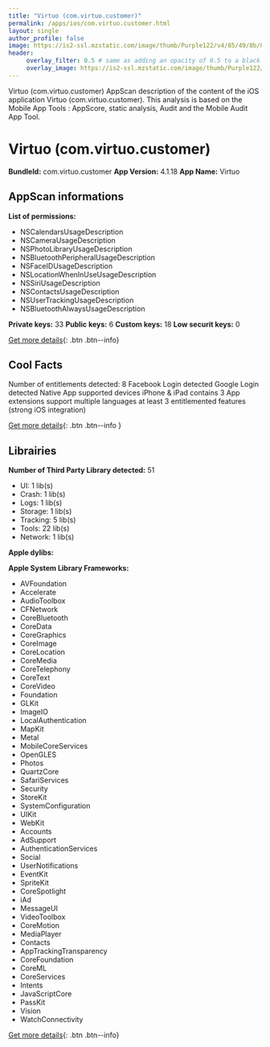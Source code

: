 ```yaml
---
title: "Virtuo (com.virtuo.customer)"
permalink: /apps/ios/com.virtuo.customer.html
layout: single
author_profile: false
image: https://is2-ssl.mzstatic.com/image/thumb/Purple122/v4/85/49/8b/85498ba7-3a40-234d-1b84-cd6736cd7efa/AppIcon-1x_U007emarketing-0-10-0-85-220.png/512x512bb.jpg
header: 
     overlay_filter: 0.5 # same as adding an opacity of 0.5 to a black background
     overlay_image: https://is2-ssl.mzstatic.com/image/thumb/Purple122/v4/85/49/8b/85498ba7-3a40-234d-1b84-cd6736cd7efa/AppIcon-1x_U007emarketing-0-10-0-85-220.png/512x512bb.jpg
---
```

Virtuo (com.virtuo.customer) AppScan description of the content of the iOS application Virtuo (com.virtuo.customer). This analysis is based on the Mobile App Tools : AppScore, static analysis, Audit and the Mobile Audit App Tool.

# Virtuo (com.virtuo.customer)

**BundleId:** com.virtuo.customer
**App Version:** 4.1.18
**App Name:** Virtuo


## AppScan informations 

**List of permissions:** 
- NSCalendarsUsageDescription
- NSCameraUsageDescription
- NSPhotoLibraryUsageDescription
- NSBluetoothPeripheralUsageDescription
- NSFaceIDUsageDescription
- NSLocationWhenInUseUsageDescription
- NSSiriUsageDescription
- NSContactsUsageDescription
- NSUserTrackingUsageDescription
- NSBluetoothAlwaysUsageDescription
  
  
**Private keys:** 33
**Public keys:** 6
**Custom keys:** 18
**Low securit keys:** 0
  
[Get more details](/pricing.html){: .btn .btn--info}

## Cool Facts

Number of entitlements detected: 8
Facebook Login detected
Google Login detected
Native App
supported devices iPhone & iPad
contains 3 App extensions
support multiple languages
at least 3 entitlemented features (strong iOS integration)
  
[Get more details](/pricing.html){: .btn .btn--info }

## Librairies 
**Number of Third Party Library detected:** 51
- UI: 1 lib(s)
- Crash: 1 lib(s)
- Logs: 1 lib(s)
- Storage: 1 lib(s)
- Tracking: 5 lib(s)
- Tools: 22 lib(s)
- Network: 1 lib(s)


**Apple dylibs:**


**Apple System Library Frameworks:**
- AVFoundation
- Accelerate
- AudioToolbox
- CFNetwork
- CoreBluetooth
- CoreData
- CoreGraphics
- CoreImage
- CoreLocation
- CoreMedia
- CoreTelephony
- CoreText
- CoreVideo
- Foundation
- GLKit
- ImageIO
- LocalAuthentication
- MapKit
- Metal
- MobileCoreServices
- OpenGLES
- Photos
- QuartzCore
- SafariServices
- Security
- StoreKit
- SystemConfiguration
- UIKit
- WebKit
- Accounts
- AdSupport
- AuthenticationServices
- Social
- UserNotifications
- EventKit
- SpriteKit
- CoreSpotlight
- iAd
- MessageUI
- VideoToolbox
- CoreMotion
- MediaPlayer
- Contacts
- AppTrackingTransparency
- CoreFoundation
- CoreML
- CoreServices
- Intents
- JavaScriptCore
- PassKit
- Vision
- WatchConnectivity


  
[Get more details](/pricing.html){: .btn .btn--info}

